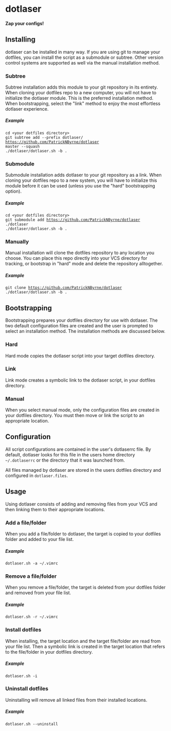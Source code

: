 # dotlaser
#### Zap your configs!

## Installing

dotlaser can be installed in many way. If you are using git to manage your dotfiles, you can install the script as a submodule or subtree.
Other version control systems are supported as well via the manual installation method. 

### Subtree

Subtree installation adds this module to your git repository in its entirety. When cloning your dotfiles repo to a new computer, you will not have to initialize the dotlaser module. This is the preferred installation method. When bootstrapping, select the "link" method to enjoy the most effortless dotlaser experience. 

##### Example
<code>cd &lt;your dotfiles directory&gt;</code>  
<code>git subtree add --prefix dotlaser/ https://github.com/PatrickNByrne/dotlaser master --squash</code>  
<code>./dotlaser/dotlaser.sh -b .</code>

### Submodule

Submodule installation adds dotlaser to your git repository as a link. When cloning your dotfiles repo to a new system, you will have to initialize this module before it can be used (unless you use the "hard" bootstrapping option). 

##### Example
<code>cd &lt;your dotfiles directory&gt;</code>  
<code>git submodule add https://github.com/PatrickNByrne/dotlaser ./dotlaser</code>  
<code>./dotlaser/dotlaser.sh -b .</code>

### Manually

Manual installation will clone the dotfiles repository to any location you choose. You can place this repo directly into your VCS directory for tracking, or bootstrap in "hard" mode and delete the repository alltogether. 

##### Example
<code>git clone https://github.com/PatrickNByrne/dotlaser</code>  
<code>./dotlaser/dotlaser.sh -b .</code>  

## Bootstrapping

Bootstrapping prepares your dotfiles directory for use with dotlaser. The two default configuration files are created and the user is prompted to select an installation method. The installation methods are discussed below. 

### Hard
Hard mode copies the dotlaser script into your target dotfiles directory.

### Link
Link mode creates a symbolic link to the dotlaser script, in your dotfiles directory.

### Manual
When you select manual mode, only the configuration files are created in your dotfiles directory. You must then move or link the script to an appropriate location. 

## Configuration

All script configurations are contained in the user's dotlaserrc file. By default, dotlaser looks for this file in the users home directory <code> ~/.dotlaserrc</code> or the directory that it was launched from. 

All files managed by dotlaser are stored in the users dotfiles directory and configured in <code>dotlaser.files</code>.

## Usage

Using dotlaser consists of adding and removing files from your VCS and then linking them to their appropriate locations.

### Add a file/folder

When you add a file/folder to dotlaser, the target is copied to your dotfiles folder and added to your file list.

##### Example
<code>dotlaser.sh -a ~/.vimrc</code>  

### Remove a file/folder

When you remove a file/folder, the target is deleted from your dotfiles folder and removed from your file list.

##### Example
<code>dotlaser.sh -r ~/.vimrc</code>  

### Install dotfiles

When installing, the target location and the target file/folder are read from your file list. Then a symbolic link is created in the target location that refers to the file/folder in your dotfiles directory. 

##### Example
<code>dotlaser.sh -i</code>  

### Uninstall dotfiles

Uninstalling will remove all linked files from their installed locations.

##### Example
<code>dotlaser.sh --uninstall</code>  

